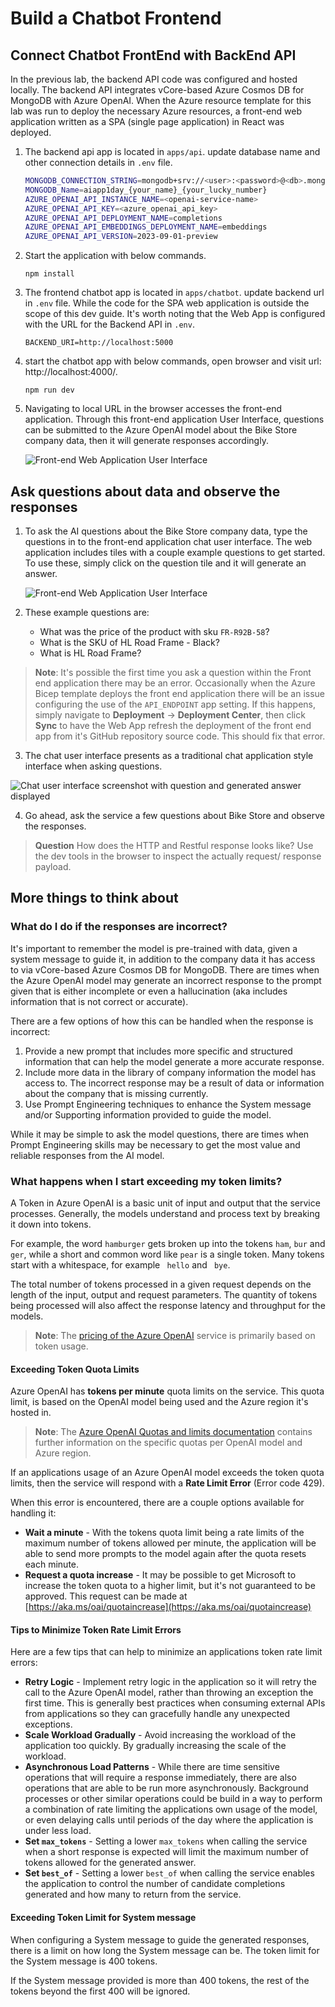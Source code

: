 # Build a Chatbot Frontend


## Connect Chatbot FrontEnd with BackEnd API

In the previous lab, the backend API code was configured and hosted locally. The backend API integrates vCore-based Azure Cosmos DB for MongoDB with Azure OpenAI. When the Azure resource template for this lab was run to deploy the necessary Azure resources, a front-end web application written as a SPA (single page application) in React was deployed.

1. The backend api app is located in `apps/api`. update database name and other connection details in `.env` file.

    ```bash
    MONGODB_CONNECTION_STRING=mongodb+srv://<user>:<password>@<db>.mongocluster.cosmos.azure.com/?tls=true&authMechanism=SCRAM-SHA-256&retrywrites=false&maxIdleTimeMS=120000
    MONGODB_Name=aiapp1day_{your_name}_{your_lucky_number}
    AZURE_OPENAI_API_INSTANCE_NAME=<openai-service-name>
    AZURE_OPENAI_API_KEY=<azure_openai_api_key>
    AZURE_OPENAI_API_DEPLOYMENT_NAME=completions
    AZURE_OPENAI_API_EMBEDDINGS_DEPLOYMENT_NAME=embeddings
    AZURE_OPENAI_API_VERSION=2023-09-01-preview
    ```

2. Start the application with below commands.

    ```
    npm install
    ```

3. The frontend chatbot app is located in `apps/chatbot`. update backend url in `.env` file. While the code for the SPA web application is outside the scope of this dev guide. It's worth noting that the Web App is configured with the URL for the Backend API in `.env`.
    ```
    BACKEND_URI=http://localhost:5000
    ```

4. start the chatbot app with below commands, open browser and visit url: http://localhost:4000/.

    ```
    npm run dev
    ```

5. Navigating to local URL in the browser accesses the front-end application. Through this front-end application User Interface, questions can be submitted to the Azure OpenAI model about the Bike Store company data, then it will generate responses accordingly.

    ![Front-end Web Application User Interface](images/2024-01-17-12-42-59.png)


## Ask questions about data and observe the responses

1. To ask the AI questions about the Bike Store company data, type the questions in to the front-end application chat user interface. The web application includes tiles with a couple example questions to get started. To use these, simply click on the question tile and it will generate an answer.

    ![Front-end Web Application User Interface](images/2024-01-17-12-42-59.png)

2. These example questions are:
   - What was the price of the product with sku `FR-R92B-58`?
   - What is the SKU of HL Road Frame - Black?
   - What is HL Road Frame?

> **Note**: It's possible the first time you ask a question within the Front end application there may be an error. Occasionally when the Azure Bicep template deploys the front end application there will be an issue configuring the use of the `API_ENDPOINT` app setting. If this happens, simply navigate to **Deployment** -> **Deployment Center**, then click **Sync** to have the Web App refresh the deployment of the front end app from it's GitHub repository source code. This should fix that error.

3. The chat user interface presents as a traditional chat application style interface when asking questions.

![Chat user interface screenshot with question and generated answer displayed](images/chatbot-frontend-image-2.png)

4. Go ahead, ask the service a few questions about Bike Store and observe the responses.

>**Question** How does the HTTP and Restful response looks like? Use the dev tools in the browser to inspect the actually request/ response payload.

## More things to think about

### What do I do if the responses are incorrect?

It's important to remember the model is pre-trained with data, given a system message to guide it, in addition to the company data it has access to via vCore-based Azure Cosmos DB for MongoDB. There are times when the Azure OpenAI model may generate an incorrect response to the prompt given that is either incomplete or even a hallucination (aka includes information that is not correct or accurate).

There are a few options of how this can be handled when the response is incorrect:

1. Provide a new prompt that includes more specific and structured information that can help the model generate a more accurate response.
2. Include more data in the library of company information the model has access to. The incorrect response may be a result of data or information about the company that is missing currently.
3. Use Prompt Engineering techniques to enhance the System message and/or Supporting information provided to guide the model.

While it may be simple to ask the model questions, there are times when Prompt Engineering skills may be necessary to get the most value and reliable responses from the AI model.

### What happens when I start exceeding my token limits?

A Token in Azure OpenAI is a basic unit of input and output that the service processes. Generally, the models understand and process text by breaking it down into tokens.

For example, the word `hamburger` gets broken up into the tokens `ham`, `bur` and `ger`, while a short and common word like `pear` is a single token. Many tokens start with a whitespace, for example ` hello` and ` bye`.

The total number of tokens processed in a given request depends on the length of the input, output and request parameters. The quantity of tokens being processed will also affect the response latency and throughput for the models.

> **Note**: The [pricing of the Azure OpenAI](https://azure.microsoft.com/pricing/details/cognitive-services/openai-service/) service is primarily based on token usage.

#### Exceeding Token Quota Limits

Azure OpenAI has **tokens per minute** quota limits on the service. This quota limit, is based on the OpenAI model being used and the Azure region it's hosted in.

> **Note**: The [Azure OpenAI Quotas and limits documentation](https://learn.microsoft.com/azure/ai-services/openai/quotas-limits) contains further information on the specific quotas per OpenAI model and Azure region.

If an applications usage of an Azure OpenAI model exceeds the token quota limits, then the service will respond with a **Rate Limit Error** (Error code 429).

When this error is encountered, there are a couple options available for handling it:

- **Wait a minute** - With the tokens quota limit being a rate limits of the maximum number of tokens allowed per minute, the application will be able to send more prompts to the model again after the quota resets each minute.
- **Request a quota increase** - It may be possible to get Microsoft to increase the token quota to a higher limit, but it's not guaranteed to be approved. This request can be made at [https://aka.ms/oai/quotaincrease](https://aka.ms/oai/quotaincrease)

#### Tips to Minimize Token Rate Limit Errors

Here are a few tips that can help to minimize an applications token rate limit errors:

- **Retry Logic** - Implement retry logic in the application so it will retry the call to the Azure OpenAI model, rather than throwing an exception the first time. This is generally best practices when consuming external APIs from applications so they can gracefully handle any unexpected exceptions.
- **Scale Workload Gradually** - Avoid increasing the workload of the application too quickly. By gradually increasing the scale of the workload.
- **Asynchronous Load Patterns** - While there are time sensitive operations that will require a response immediately, there are also operations that are able to be run more asynchronously. Background processes or other similar operations could be build in a way to perform a combination of rate limiting the applications own usage of the model, or even delaying calls until periods of the day where the application is under less load.
- **Set `max_tokens`** - Setting a lower `max_tokens` when calling the service when a short response is expected will limit the maximum number of tokens allowed for the generated answer.
- **Set `best_of`** - Setting a lower `best_of` when calling the service enables the application to control the number of candidate completions generated and how many to return from the service.

#### Exceeding Token Limit for System message

When configuring a System message to guide the generated responses, there is a limit on how long the System message can be. The token limit for the System message is 400 tokens.

If the System message provided is more than 400 tokens, the rest of the tokens beyond the first 400 will be ignored.
